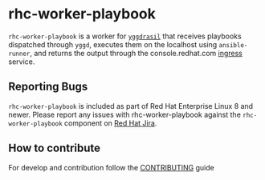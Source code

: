 # rhc-worker-playbook

`rhc-worker-playbook` is a worker for
[`yggdrasil`](https://github.com/RedHatInsights/yggdrasil) that receives
playbooks dispatched through `yggd`, executes them on the localhost using
`ansible-runner`, and returns the output through the console.redhat.com
[ingress](https://console.redhat.com/docs/api/ingress) service.


## Reporting Bugs

`rhc-worker-playbook` is included as part of Red Hat Enterprise Linux 8 and
newer. Please report any issues with rhc-worker-playbook against the
`rhc-worker-playbook` component on [Red Hat Jira](https://issues.redhat.com/secure/CreateIssueDetails!init.jspa?pid=12332745&issuetype=1&components=12381929).


## How to contribute

For develop and contribution follow the [CONTRIBUTING](https://github.com/RedHatInsights/rhc-worker-playbook/blob/main/CONTRIBUTING.md) guide
